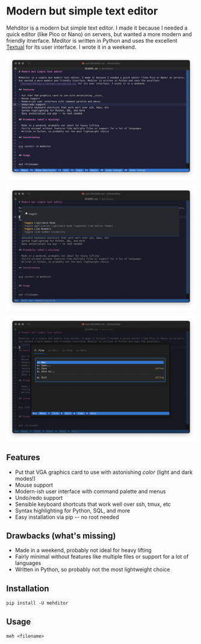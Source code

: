 # Modern but simple text editor

Mehditor is a modern but simple text editor. I made it because I needed a quick editor (like Pico or Nano) on servers,
but wanted a more modern and friendly itnerface. Meditor is written in Python and uses the excellent
 [Textual](https://textual.textualize.io) for its user interface. I wrote it in a weekend.

![Mehditor screenshot showing application in terminal window](https://github.com/kkinder/mehditor/blob/main/screenshots/meh-1.png)

![Mehditor screenshot showing application in terminal window](https://github.com/kkinder/mehditor/blob/main/screenshots/meh-2.png)

![Mehditor screenshot showing application in terminal window](https://github.com/kkinder/mehditor/blob/main/screenshots/meh-3.png)

## Features

- Put that VGA graphics card to use with astonishing _color_ (light and dark modes!)
- Mouse support
- Modern-ish user interface with command palette and menus
- Undo/redo support
- Sensible keyboard shortcuts that work well over ssh, tmux, etc
- Syntax highlighting for Python, SQL, and more
- Easy installation via pip -- no root needed

## Drawbacks (what's missing)

- Made in a weekend, probably not ideal for heavy lifting
- Fairly minimal without features like multiple files or support for a lot of languages
- Written in Python, so probably not the most lightweight choice

## Installation

```
pip install -U mehditor
```

## Usage

```
meh <filename>
```


